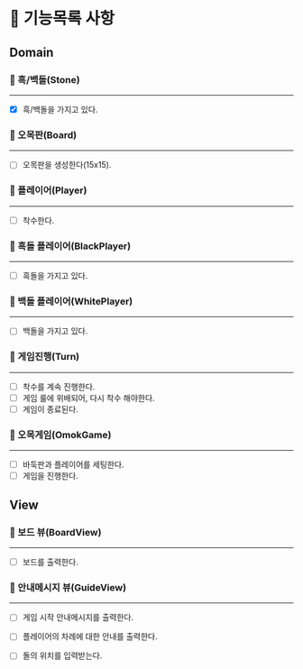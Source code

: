 # 🎯 기능목록 사항

## Domain

### 🔽 흑/백돌(Stone)

***

- [x] 흑/백돌을 가지고 있다.

### 🔽 오목판(Board)

***

- [ ] 오목판을 생성한다(15x15).

### 🔽 플레이어(Player)

***

- [ ] 착수한다.

### 🔽 흑돌 플레이어(BlackPlayer)

***

- [ ] 흑돌을 가지고 있다.

### 🔽 백돌 플레이어(WhitePlayer)

***

- [ ] 백돌을 가지고 있다.

### 🔽 게임진행(Turn)

***

- [ ] 착수를 계속 진행한다.
- [ ] 게임 룰에 위배되어, 다시 착수 해야한다.
- [ ] 게임이 종료된다.

### 🔽 오목게임(OmokGame)

***

- [ ] 바둑판과 플레이어를 세팅한다.
- [ ] 게임을 진행한다.

## View

### 🔽 보드 뷰(BoardView)

***

- [ ] 보드를 출력한다.

### 🔽 안내메시지 뷰(GuideView)

***

- [ ] 게임 시작 안내메시지를 출력한다.
- [ ] 플레이어의 차례에 대한 안내를 출력한다.
- [ ] 돌의 위치를 입력받는다.


